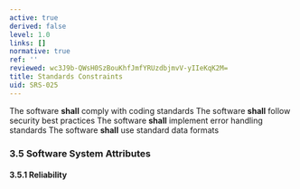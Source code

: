 ```yaml
---
active: true
derived: false
level: 1.0
links: []
normative: true
ref: ''
reviewed: wc3J9b-QWsH0SzBouKhfJmfYRUzdbjmvV-yIIeKqK2M=
title: Standards Constraints
uid: SRS-025
---
```


The software **shall** comply with coding standards
The software **shall** follow security best practices
The software **shall** implement error handling standards
The software **shall** use standard data formats

### 3.5 Software System Attributes

#### 3.5.1 Reliability